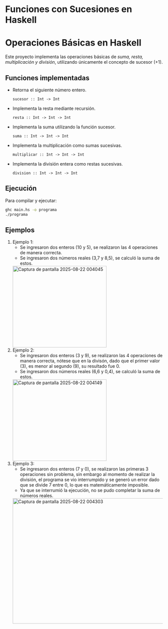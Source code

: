 # Funciones con Sucesiones en Haskell

# Operaciones Básicas en Haskell

Este proyecto implementa las operaciones básicas de *suma, resta, multiplicación y división*, utilizando únicamente el concepto de sucesor (+1).

## Funciones implementadas

- Retorna el siguiente número entero.
  ```
  sucesor :: Int -> Int  
  ```

- Implementa la resta mediante recursión.
  ```
  resta :: Int -> Int -> Int
  ```
- Implementa la suma utilizando la función sucesor.
  ```
  suma :: Int -> Int -> Int
  ```
  
-  Implementa la multiplicación como sumas sucesivas.
    ```
    multiplicar :: Int -> Int -> Int
    ```

- Implementa la división entera como restas sucesivas.
  ```
  division :: Int -> Int -> Int
  ```
 
## Ejecución

Para compilar y ejecutar:

```bash
ghc main.hs -o programa
./programa
```


## Ejemplos
1. Ejemplo 1:
   - Se ingresaron dos enteros (10 y 5), se realizaron las 4 operaciones de manera correcta.
   - Se ingresaron dos números reales (3,7 y 8,5), se calculó la suma de estos.
   <img width="300" height="260" alt="Captura de pantalla 2025-08-22 004045" src="https://github.com/user-attachments/assets/d6bb8ed6-9289-46b1-b20b-b883a981c52a" />
3. Ejemplo 2:
   - Se ingresaron dos enteros (3 y 9), se realizaron las 4 operaciones de manera correcta, nótese que en la divisón, dado que el primer valor (3), es menor al segundo (9), su resultado fue 0.
   - Se ingresaron dos números reales (6,6 y 0,4), se calculó la suma de estos.
   <img width="300" height="260" alt="Captura de pantalla 2025-08-22 004149" src="https://github.com/user-attachments/assets/681f3e0f-405e-4171-b593-6061045c0b35" />
4. Ejemplo 3:
   - Se ingresaron dos enteros (7 y 0), se realizaron las primeras 3 operaciones sin problema, sin embargo al momento de realizar la división, el programa se vio interrumpido y se generó un error dado que se divide 7 entre 0, lo que es matemáticamente imposible.
   - Ya que se interrumió la ejecución, no se pudo completar la suma de números reales.
   <img width="500" height="400" alt="Captura de pantalla 2025-08-22 004303" src="https://github.com/user-attachments/assets/da43a1eb-6f07-483f-97f6-18ac5b231be0" />


